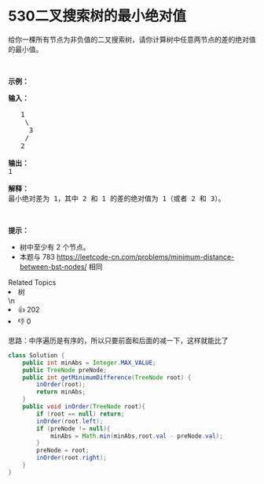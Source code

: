 # 530二叉搜索树的最小绝对值

<p>给你一棵所有节点为非负值的二叉搜索树，请你计算树中任意两节点的差的绝对值的最小值。</p>

<p>&nbsp;</p>

<p><strong>示例：</strong></p>

<pre><strong>输入：</strong>

   1
    \
     3
    /
   2

<strong>输出：</strong>
1

<strong>解释：
</strong>最小绝对差为 1，其中 2 和 1 的差的绝对值为 1（或者 2 和 3）。
</pre>

<p>&nbsp;</p>

<p><strong>提示：</strong></p>

<ul>
	<li>树中至少有 2 个节点。</li>
	<li>本题与 783 <a href="https://leetcode-cn.com/problems/minimum-distance-between-bst-nodes/">https://leetcode-cn.com/problems/minimum-distance-between-bst-nodes/</a> 相同</li>
</ul>
<div><div>Related Topics</div><div><li>树</li></div></div>\n<div><li>👍 202</li><li>👎 0</li></div>

思路：中序遍历是有序的，所以只要前面和后面的减一下，这样就能比了

```java
class Solution {
    public int minAbs = Integer.MAX_VALUE;
    public TreeNode preNode;
    public int getMinimumDifference(TreeNode root) {
        inOrder(root);
        return minAbs;
    }
    public void inOrder(TreeNode root){
        if (root == null) return;
        inOrder(root.left);
        if (preNode != null){
            minAbs = Math.min(minAbs,root.val - preNode.val);
        }
        preNode = root;
        inOrder(root.right);
    }
}
```

